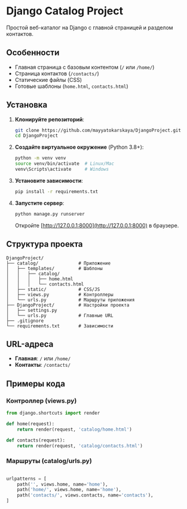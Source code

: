 # Django Catalog Project

Простой веб-каталог на Django с главной страницей и разделом контактов.

## Особенности
- Главная страница с базовым контентом (`/` или `/home/`)
- Страница контактов (`/contacts/`)
- Статические файлы (CSS)
- Готовые шаблоны (`home.html`, `contacts.html`)

## Установка
1. **Клонируйте репозиторий**:
   ```bash
   git clone https://github.com/mayyatokarskaya/DjangoProject.git
   cd DjangoProject
   ```

2. **Создайте виртуальное окружение** (Python 3.8+):
   ```bash
   python -m venv venv
   source venv/bin/activate  # Linux/Mac
   venv\Scripts\activate     # Windows
   ```

3. **Установите зависимости**:
   ```bash
   pip install -r requirements.txt
   ```

4. **Запустите сервер**:
   ```bash
   python manage.py runserver
   ```
   Откройте [http://127.0.0.1:8000](http://127.0.0.1:8000) в браузере.

## Структура проекта
```
DjangoProject/
├── catalog/               # Приложение
│   ├── templates/         # Шаблоны
│   │   ├── catalog/
│   │   │   ├── home.html
│   │   │   └── contacts.html
│   ├── static/            # CSS/JS
│   ├── views.py           # Контроллеры
│   └── urls.py            # Маршруты приложения
├── DjangoProject/         # Настройки проекта
│   ├── settings.py
│   └── urls.py            # Главные URL
├── .gitignore
└── requirements.txt       # Зависимости
```

## URL-адреса
- **Главная**: `/` или `/home/`
- **Контакты**: `/contacts/`

## Примеры кода
### Контроллер (views.py)
```python
from django.shortcuts import render

def home(request):
    return render(request, 'catalog/home.html')

def contacts(request):
    return render(request, 'catalog/contacts.html')
```

### Маршруты (catalog/urls.py)
```python

urlpatterns = [
    path('', views.home, name='home'),
    path('home/', views.home, name='home'),
    path('contacts/', views.contacts, name='contacts'),
]
```
